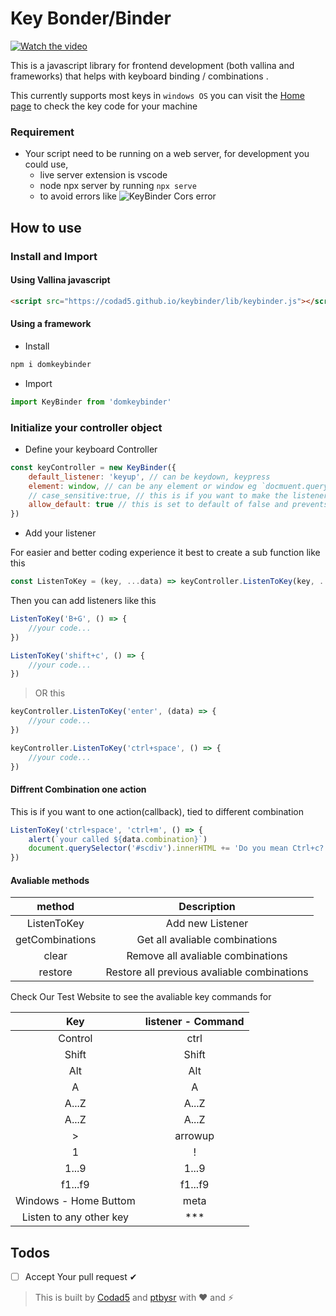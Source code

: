 # Key Bonder/Binder

[![Watch the video](https://img.youtube.com/vi/lfLIXIBuCJs/hqdefault.jpg)](https://youtu.be/lfLIXIBuCJs)

This is a javascript library for frontend development (both vallina and frameworks) that helps with keyboard binding / combinations .

This currently supports most keys in `windows OS` you can visit the [Home page](https://codad5.github.io/keybinder/) to check the key code for your machine

### Requirement

- Your script need to be running on a web server, for development you could use,
  - live server extension is vscode
  - node npx server by running `npx serve`
  - to avoid errors like
  ![KeyBinder Cors error](.git/img/cors-error.png)

## How to use

### Install and Import

#### Using Vallina javascript

```html
<script src="https://codad5.github.io/keybinder/lib/keybinder.js"></script>
```

#### Using a framework

- Install

```bash
npm i domkeybinder
```

- Import

```js
import KeyBinder from 'domkeybinder'
```

### Initialize your controller object

- Define your keyboard Controller

```js
const keyController = new KeyBinder({
    default_listener: 'keyup', // can be keydown, keypress
    element: window, // can be any element or window eg `docmuent.querySelector('.myeditor')
    // case_sensitive:true, // this is if you want to make the listener case sensitive
    allow_default: true // this is set to default of false and prevents any default keyboard action
})
```

- Add your listener

For easier and better coding experience it best to create a sub function like this

```js
const ListenToKey = (key, ...data) => keyController.ListenToKey(key, ...data)
```

Then you can add listeners like this

```js
ListenToKey('B+G', () => {
    //your code...
})

ListenToKey('shift+c', () => {
    //your code...
})

```

> OR this

```js
keyController.ListenToKey('enter', (data) => {
    //your code...
})

keyController.ListenToKey('ctrl+space', () => {
    //your code...
})
```

#### Diffrent Combination one action

This is if you want to one action(callback), tied to different combination

```js
ListenToKey('ctrl+space', 'ctrl+m', () => {
    alert(`your called ${data.combination}`)
    document.querySelector('#scdiv').innerHTML += 'Do you mean Ctrl+c? try Ctrl+c'
})
```

#### Avaliable methods

| method | Description |
| :---: | :---: |
| ListenToKey | Add new Listener |
| getCombinations | Get all avaliable combinations|
| clear | Remove all avaliable combinations|
| restore | Restore all previous avaliable combinations|

Check Our Test Website to see the avaliable key commands for

| Key | listener - Command |
| :---: | :---: |
| Control | ctrl |
| Shift | Shift |
| Alt | Alt |
| A | A |
| A...Z | A...Z |
| A...Z | A...Z |
| > | arrowup |
1 | !
1...9 | 1...9
f1...f9 | f1...f9
Windows - Home Buttom | meta
| Listen to any other key | ***

## Todos

- [ ] Accept Your pull request ✔

> This is built by [Codad5](https://github.com/codad5) and [ptbysr](https://github.com/ptbysr) with ❤ and ⚡

